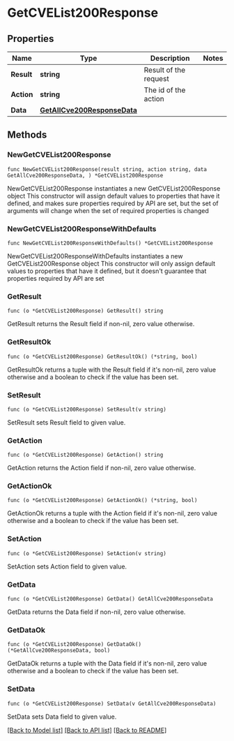 # GetCVEList200Response

## Properties

Name | Type | Description | Notes
------------ | ------------- | ------------- | -------------
**Result** | **string** | Result of the request | 
**Action** | **string** | The id of the action | 
**Data** | [**GetAllCve200ResponseData**](GetAllCve200ResponseData.md) |  | 

## Methods

### NewGetCVEList200Response

`func NewGetCVEList200Response(result string, action string, data GetAllCve200ResponseData, ) *GetCVEList200Response`

NewGetCVEList200Response instantiates a new GetCVEList200Response object
This constructor will assign default values to properties that have it defined,
and makes sure properties required by API are set, but the set of arguments
will change when the set of required properties is changed

### NewGetCVEList200ResponseWithDefaults

`func NewGetCVEList200ResponseWithDefaults() *GetCVEList200Response`

NewGetCVEList200ResponseWithDefaults instantiates a new GetCVEList200Response object
This constructor will only assign default values to properties that have it defined,
but it doesn't guarantee that properties required by API are set

### GetResult

`func (o *GetCVEList200Response) GetResult() string`

GetResult returns the Result field if non-nil, zero value otherwise.

### GetResultOk

`func (o *GetCVEList200Response) GetResultOk() (*string, bool)`

GetResultOk returns a tuple with the Result field if it's non-nil, zero value otherwise
and a boolean to check if the value has been set.

### SetResult

`func (o *GetCVEList200Response) SetResult(v string)`

SetResult sets Result field to given value.


### GetAction

`func (o *GetCVEList200Response) GetAction() string`

GetAction returns the Action field if non-nil, zero value otherwise.

### GetActionOk

`func (o *GetCVEList200Response) GetActionOk() (*string, bool)`

GetActionOk returns a tuple with the Action field if it's non-nil, zero value otherwise
and a boolean to check if the value has been set.

### SetAction

`func (o *GetCVEList200Response) SetAction(v string)`

SetAction sets Action field to given value.


### GetData

`func (o *GetCVEList200Response) GetData() GetAllCve200ResponseData`

GetData returns the Data field if non-nil, zero value otherwise.

### GetDataOk

`func (o *GetCVEList200Response) GetDataOk() (*GetAllCve200ResponseData, bool)`

GetDataOk returns a tuple with the Data field if it's non-nil, zero value otherwise
and a boolean to check if the value has been set.

### SetData

`func (o *GetCVEList200Response) SetData(v GetAllCve200ResponseData)`

SetData sets Data field to given value.



[[Back to Model list]](../README.md#documentation-for-models) [[Back to API list]](../README.md#documentation-for-api-endpoints) [[Back to README]](../README.md)


